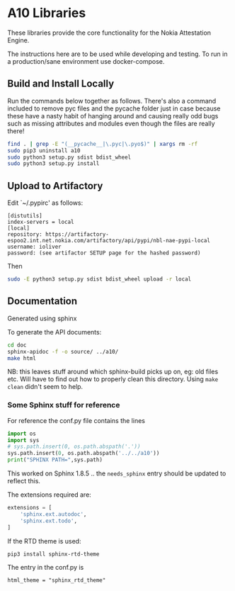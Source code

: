# A10 Libraries

These libraries provide the core functionality for the Nokia Attestation Engine.

The instructions here are to be used while developing and testing. To run in a production/sane environment use docker-compose.

## Build and Install Locally
Run the commands below together as follows. There's also a command included to remove pyc files and the pycache folder just in case because these have a nasty habit of hanging around and causing really odd bugs such as missing attributes and modules even though the files are really there! 

```bash
find . | grep -E "(__pycache__|\.pyc|\.pyo$)" | xargs rm -rf
sudo pip3 uninstall a10
sudo python3 setup.py sdist bdist_wheel
sudo python3 setup.py install
```


## Upload to Artifactory

Edit `~/.pypirc' as follows:

```
[distutils]
index-servers = local
[local]
repository: https://artifactory-espoo2.int.net.nokia.com/artifactory/api/pypi/nbl-nae-pypi-local
username: ioliver
password: (see artifactor SETUP page for the hashed password)
```

Then

```bash
sudo -E python3 setup.py sdist bdist_wheel upload -r local
```


## Documentation

Generated using sphinx

To generate the API documents:

```bash
cd doc
sphinx-apidoc -f -o source/ ../a10/
make html
```

NB: this leaves stuff around which sphinx-build picks up on, eg: old files etc. Will have to find out how to properly clean this directory. Using `make clean` didn't seem to help.

### Some Sphinx stuff for reference
For reference the conf.py file contains the lines

```python
import os
import sys
# sys.path.insert(0, os.path.abspath('.'))
sys.path.insert(0, os.path.abspath('../../a10'))
print("SPHINX PATH=",sys.path)
```

This worked on Sphinx 1.8.5 .. the `needs_sphinx` entry should be updated to reflect this.

The extensions required are:

```python
extensions = [
    'sphinx.ext.autodoc',
    'sphinx.ext.todo',
]
```

If the RTD theme is used:

```bash
pip3 install sphinx-rtd-theme
```

The entry in the conf.py is

```
html_theme = "sphinx_rtd_theme"
```


